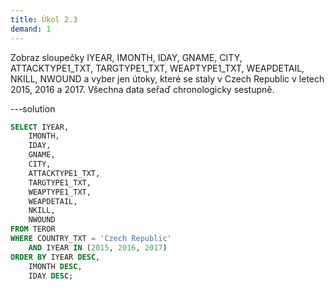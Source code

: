 ```yaml
---
title: Úkol 2.3
demand: 1
---
```


Zobraz sloupečky IYEAR, IMONTH, IDAY, GNAME, CITY, ATTACKTYPE1_TXT, TARGTYPE1_TXT, WEAPTYPE1_TXT, WEAPDETAIL, NKILL, NWOUND a vyber jen útoky, které se staly v Czech Republic v letech 2015, 2016 a 2017. Všechna data seřaď chronologicky sestupně.

---solution

```sql
SELECT IYEAR,
    IMONTH,
    IDAY,
    GNAME,
    CITY,
    ATTACKTYPE1_TXT,
    TARGTYPE1_TXT,
    WEAPTYPE1_TXT,
    WEAPDETAIL,
    NKILL,
    NWOUND
FROM TEROR
WHERE COUNTRY_TXT = 'Czech Republic'
    AND IYEAR IN (2015, 2016, 2017)
ORDER BY IYEAR DESC,
    IMONTH DESC,
    IDAY DESC;
```
